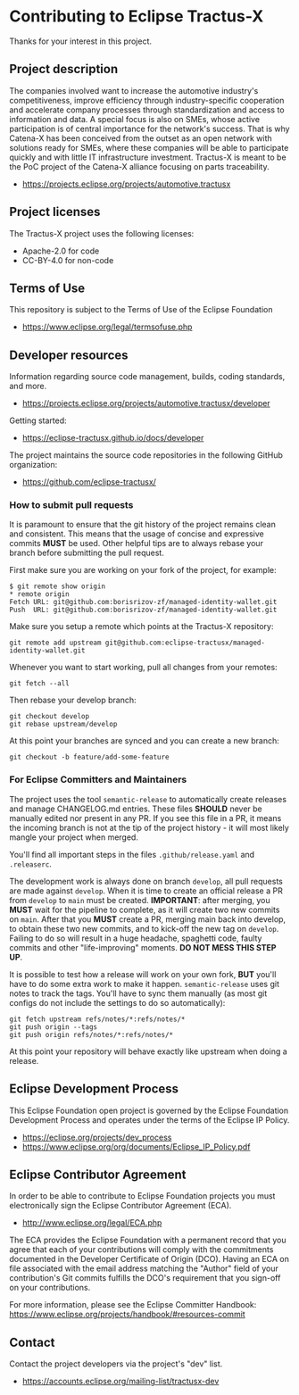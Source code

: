 # Contributing to Eclipse Tractus-X

Thanks for your interest in this project.

## Project description

The companies involved want to increase the automotive industry's
competitiveness, improve efficiency through industry-specific cooperation and
accelerate company processes through standardization and access to information
and data. A special focus is also on SMEs, whose active participation is of
central importance for the network's success. That is why Catena-X has been
conceived from the outset as an open network with solutions ready for SMEs,
where these companies will be able to participate quickly and with little IT
infrastructure investment. Tractus-X is meant to be the PoC project of the
Catena-X alliance focusing on parts traceability.

* https://projects.eclipse.org/projects/automotive.tractusx

## Project licenses

The Tractus-X project uses the following licenses:

* Apache-2.0 for code
* CC-BY-4.0 for non-code

## Terms of Use

This repository is subject to the Terms of Use of the Eclipse Foundation

* https://www.eclipse.org/legal/termsofuse.php

## Developer resources

Information regarding source code management, builds, coding standards, and
more.

* https://projects.eclipse.org/projects/automotive.tractusx/developer

Getting started:

* https://eclipse-tractusx.github.io/docs/developer

The project maintains the source code repositories in the following GitHub organization:

* https://github.com/eclipse-tractusx/

### How to submit pull requests

It is paramount to ensure that the git history of the project remains clean and
consistent. This means that the usage of concise and expressive commits **MUST**
be used. Other helpful tips are to always rebase your branch before submitting
the pull request.

First make sure you are working on your fork of the project, for example:

```shell
$ git remote show origin
* remote origin
Fetch URL: git@github.com:borisrizov-zf/managed-identity-wallet.git
Push  URL: git@github.com:borisrizov-zf/managed-identity-wallet.git
```

Make sure you setup a remote which points at the Tractus-X repository:

```shell
git remote add upstream git@github.com:eclipse-tractusx/managed-identity-wallet.git
```

Whenever you want to start working, pull all changes from your remotes:

```shell
git fetch --all
```

Then rebase your develop branch:

```shell
git checkout develop
git rebase upstream/develop
```

At this point your branches are synced and you can create a new branch:

```shell
git checkout -b feature/add-some-feature
```

### For Eclipse Committers and Maintainers

The project uses the tool `semantic-release` to automatically create releases
and manage CHANGELOG.md entries. These files **SHOULD** never be manually edited
nor present in any PR. If you see this file in a PR, it means the incoming branch
is not at the tip of the project history - it will most likely mangle your project
when merged.

You'll find all important steps in the files `.github/release.yaml` and `.releaserc`.

The development work is always done on branch `develop`, all pull requests are made
against `develop`. When it is time to create an official release a PR from `develop`
to `main` must be created. **IMPORTANT**: after merging, you **MUST** wait for the
pipeline to complete, as it will create two new commits on `main`. After that you
**MUST** create a PR, merging main back into develop, to obtain these two new commits,
and to kick-off the new tag on `develop`. Failing to do so will result in a huge
headache, spaghetti code, faulty commits and other "life-improving" moments. **DO NOT
MESS THIS STEP UP**.

It is possible to test how a release will work on your own fork, **BUT** you'll have
to do some extra work to make it happen. `semantic-release` uses git notes to track
the tags. You'll have to sync them manually (as most git configs do not include the settings
to do so automatically):

```shell
git fetch upstream refs/notes/*:refs/notes/*
git push origin --tags
git push origin refs/notes/*:refs/notes/*
```

At this point your repository will behave exactly like upstream when doing a release.

## Eclipse Development Process

This Eclipse Foundation open project is governed by the Eclipse Foundation
Development Process and operates under the terms of the Eclipse IP Policy.

* https://eclipse.org/projects/dev_process
* https://www.eclipse.org/org/documents/Eclipse_IP_Policy.pdf

## Eclipse Contributor Agreement

In order to be able to contribute to Eclipse Foundation projects you must
electronically sign the Eclipse Contributor Agreement (ECA).

* http://www.eclipse.org/legal/ECA.php

The ECA provides the Eclipse Foundation with a permanent record that you agree
that each of your contributions will comply with the commitments documented in
the Developer Certificate of Origin (DCO). Having an ECA on file associated with
the email address matching the "Author" field of your contribution's Git commits
fulfills the DCO's requirement that you sign-off on your contributions.

For more information, please see the Eclipse Committer Handbook:
https://www.eclipse.org/projects/handbook/#resources-commit

## Contact

Contact the project developers via the project's "dev" list.

* https://accounts.eclipse.org/mailing-list/tractusx-dev
